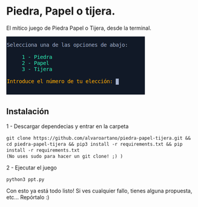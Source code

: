 # Piedra, Papel o tijera.
El mítico juego de Piedra Papel o Tijera, desde la terminal.

![foto del juego](https://raw.githubusercontent.com/alvaroartano/piedra-papel-tijera/master/screenshot.png)


## Instalación

 1 - Descargar dependecias y entrar en la carpeta
 

    git clone https://github.com/alvaroartano/piedra-papel-tijera.git && cd piedra-papel-tijera && pip3 install -r requirements.txt && pip install -r requirements.txt
    (No uses sudo para hacer un git clone! ;) )

2 - Ejecutar el juego

    python3 ppt.py

Con esto ya está todo listo! Si ves cualquier fallo, tienes alguna propuesta, etc... Repórtalo :)
